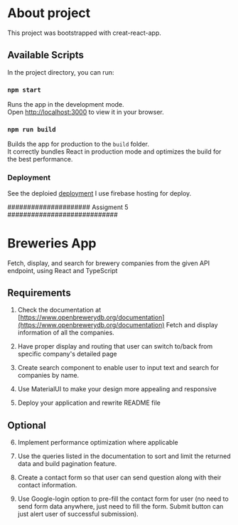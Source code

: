 # About project

This project was bootstrapped with creat-react-app.

## Available Scripts

In the project directory, you can run:

### `npm start`

Runs the app in the development mode.\
Open [http://localhost:3000](http://localhost:3000) to view it in your browser.

### `npm run build`

Builds the app for production to the `build` folder.\
It correctly bundles React in production mode and optimizes the build for the best performance.

### Deployment

See the deploied [deployment](https://breweries-56c4d.web.app/) 
I use firebase hosting for deploy.



##################### Assigment 5 ############################
# Breweries App

Fetch, display, and search for brewery companies from the given API endpoint, using React and TypeScript

## Requirements

1. Check the documentation at [https://www.openbrewerydb.org/documentation](https://www.openbrewerydb.org/documentation) Fetch and display information of all the companies.

2. Have proper display and routing that user can switch to/back from specific company's detailed page

3. Create search component to enable user to input text and search for companies by name.

4. Use MaterialUI to make your design more appealing and responsive

5. Deploy your application and rewrite README file

## Optional

6. Implement performance optimization where applicable
7. Use the queries listed in the documentation to sort and limit the returned data and build pagination feature.

8. Create a contact form so that user can send question along with their contact information.

9. Use Google-login option to pre-fill the contact form for user (no need to send form data anywhere, just need to fill the form. Submit button can just alert user of successful submission).











